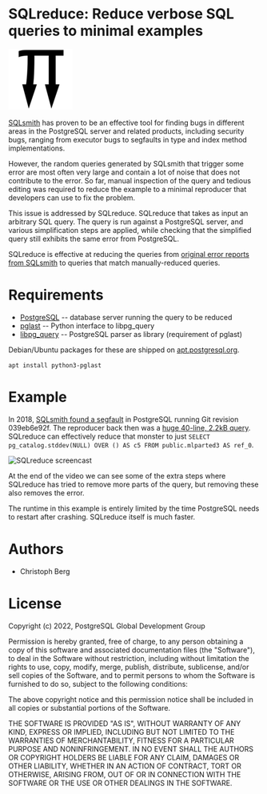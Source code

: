 SQLreduce: Reduce verbose SQL queries to minimal examples
=========================================================

![SQLreduce logo](media/sqlreduce.png)

[SQLsmith](https://github.com/anse1/sqlsmith) has proven to be an effective
tool for finding bugs in different areas in the PostgreSQL server and related
products, including security bugs, ranging from executor bugs to segfaults in
type and index method implementations.

However, the random queries generated by SQLsmith that trigger some error are
most often very large and contain a lot of noise that does not contribute to
the error. So far, manual inspection of the query and tedious editing was
required to reduce the example to a minimal reproducer that developers can use
to fix the problem.

This issue is addressed by SQLreduce. SQLreduce that takes as input an
arbitrary SQL query. The query is run against a PostgreSQL server, and various
simplification steps are applied, while checking that the simplified query
still exhibits the same error from PostgreSQL.

SQLreduce is effective at reducing the queries from
[original error reports from SQLsmith](https://github.com/anse1/sqlsmith/wiki#score-list)
to queries that match manually-reduced queries.

# Requirements

* [PostgreSQL](https://www.postgresql.org/) -- database server running the query to be reduced
* [pglast](https://github.com/lelit/pglast) -- Python interface to libpg_query
* [libpg_query](https://github.com/pganalyze/libpg_query) -- PostgreSQL parser as library (requirement of pglast)

Debian/Ubuntu packages for these are shipped on [apt.postgresql.org](https://apt.postgresql.org).

```
apt install python3-pglast
```

# Example

In 2018,
[SQLsmith found a segfault](https://www.postgresql.org/message-id/87woxi24uw.fsf@ansel.ydns.eu)
in PostgreSQL running Git revision 039eb6e92f. The reproducer back then was a
[huge 40-line, 2.2kB query](media/sqlreduce-screencast.sql).
SQLreduce can effectively reduce that monster to just
`SELECT pg_catalog.stddev(NULL) OVER () AS c5 FROM public.mlparted3 AS ref_0`.

![SQLreduce screencast](media/sqlreduce-screencast.gif)

At the end of the video we can see some of the extra steps where SQLreduce has
tried to remove more parts of the query, but removing these also removes the
error.

The runtime in this example is entirely limited by the time PostgreSQL needs to
restart after crashing. SQLreduce itself is much faster.

# Authors

* Christoph Berg

# License

Copyright (c) 2022, PostgreSQL Global Development Group

Permission is hereby granted, free of charge, to any person obtaining a copy of
this software and associated documentation files (the "Software"), to deal in
the Software without restriction, including without limitation the rights to
use, copy, modify, merge, publish, distribute, sublicense, and/or sell copies
of the Software, and to permit persons to whom the Software is furnished to do
so, subject to the following conditions:

The above copyright notice and this permission notice shall be included in all
copies or substantial portions of the Software.

THE SOFTWARE IS PROVIDED "AS IS", WITHOUT WARRANTY OF ANY KIND, EXPRESS OR
IMPLIED, INCLUDING BUT NOT LIMITED TO THE WARRANTIES OF MERCHANTABILITY,
FITNESS FOR A PARTICULAR PURPOSE AND NONINFRINGEMENT. IN NO EVENT SHALL THE
AUTHORS OR COPYRIGHT HOLDERS BE LIABLE FOR ANY CLAIM, DAMAGES OR OTHER
LIABILITY, WHETHER IN AN ACTION OF CONTRACT, TORT OR OTHERWISE, ARISING FROM,
OUT OF OR IN CONNECTION WITH THE SOFTWARE OR THE USE OR OTHER DEALINGS IN THE
SOFTWARE.

